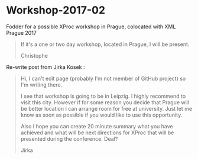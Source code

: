 # Workshop-2017-02
Fodder for a possible XProc workshop in Prague, colocated with XML Prague 2017

> If it's a one or two day workshop, located in Prague, I will be present.
> 
> Christophe

Re-write post from Jirka Kosek :
> Hi, I can't edit page (probably I'm not member of GitHub project) so I'm
> writing there.
> 
> I see that workshop is going to be in Leipzig. I highly recommend to
> visit this city. However if for some reason you decide that Prague will
> be better location I can arrange room for free at university. Just let
> me know as soon as possible if you would like to use this opportunity.
> 
> Also I hope you can create 20 minute summary what you have achieved and
> what will be next directions for XProc that will be presented during the
> conference. Deal? 
> 
> Jirka
